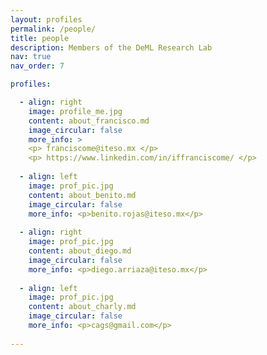 ```yaml
---
layout: profiles
permalink: /people/
title: people
description: Members of the DeML Research Lab
nav: true
nav_order: 7

profiles:

  - align: right
    image: profile_me.jpg
    content: about_francisco.md
    image_circular: false
    more_info: >
    <p> franciscome@iteso.mx </p>
    <p> https://www.linkedin.com/in/iffranciscome/ </p>
  
  - align: left
    image: prof_pic.jpg
    content: about_benito.md
    image_circular: false
    more_info: <p>benito.rojas@iteso.mx</p>
  
  - align: right
    image: prof_pic.jpg
    content: about_diego.md
    image_circular: false
    more_info: <p>diego.arriaza@iteso.mx</p>
  
  - align: left
    image: prof_pic.jpg
    content: about_charly.md
    image_circular: false
    more_info: <p>cags@gmail.com</p>
  
---
```

